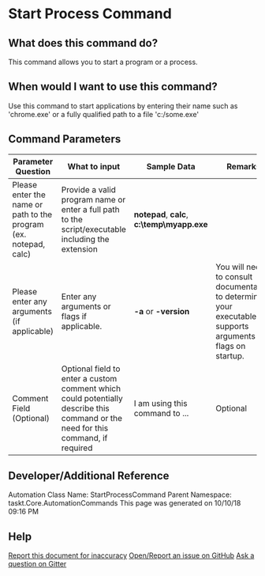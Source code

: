 <!--TITLE: Start Process Command -->
<!-- SUBTITLE: a command in the Programs/Process Commands group -->
# Start Process Command


## What does this command do?
This command allows you to start a program or a process.


## When would I want to use this command?
Use this command to start applications by entering their name such as 'chrome.exe' or a fully qualified path to a file 'c:/some.exe'


## Command Parameters
| Parameter Question   	| What to input  	|  Sample Data 	| Remarks  	|
| ---                    | ---               | ---           | ---       |
|Please enter the name or path to the program (ex. notepad, calc)|Provide a valid program name or enter a full path to the script/executable including the extension|**notepad**, **calc**, **c:\temp\myapp.exe**||
|Please enter any arguments (if applicable)|Enter any arguments or flags if applicable.| **-a** or **-version**|You will need to consult documentation to determine if your executable supports arguments or flags on startup.|
|Comment Field (Optional)|Optional field to enter a custom comment which could potentially describe this command or the need for this command, if required|I am using this command to ...|Optional|


## Developer/Additional Reference
Automation Class Name: StartProcessCommand
Parent Namespace: taskt.Core.AutomationCommands
This page was generated on 10/10/18 09:16 PM


## Help
[Report this document for inaccuracy](/#)
[Open/Report an issue on GitHub](/#)
[Ask a question on Gitter](/#)
